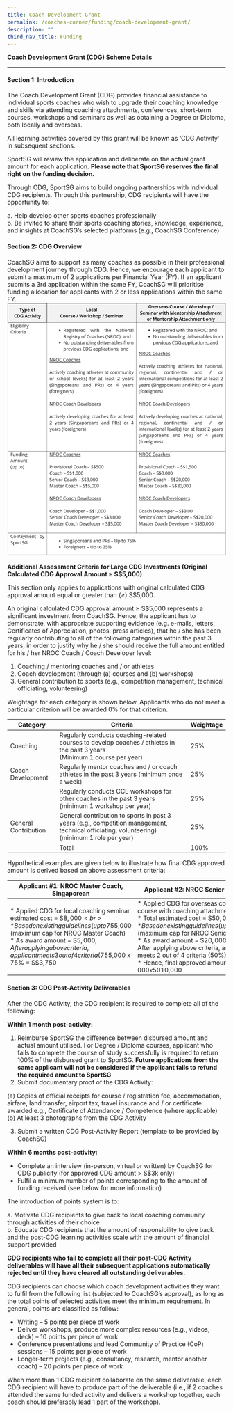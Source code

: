```yaml
---
title: Coach Development Grant
permalink: /coaches-corner/funding/coach-development-grant/
description: ""
third_nav_title: Funding
---
```

**Coach Development Grant (CDG) Scheme Details**
<hr>

#### **Section 1: Introduction**

The Coach Development Grant (CDG) provides financial assistance to individual sports coaches who wish to upgrade their coaching knowledge and skills via attending coaching attachments, conferences, short-term courses, workshops and seminars as well as obtaining a Degree or Diploma, both locally and overseas.

All learning activities covered by this grant will be known as ‘CDG Activity’ in subsequent sections.

SportSG will review the application and deliberate on the actual grant amount for each application. **Please note that SportSG reserves the final right on the funding decision.**

Through CDG, SportSG aims to build ongoing partnerships with individual CDG recipients. Through this partnership, CDG recipients will have the opportunity to:

a. Help develop other sports coaches professionally
<br>
b. Be invited to share their sports coaching stories, knowledge, experience, and insights at CoachSG’s selected platforms (e.g., CoachSG Conference)

#### **Section 2: CDG Overview**
CoachSG aims to support as many coaches as possible in their professional development journey through CDG. Hence, we encourage each applicant to submit a maximum of 2 applications per Financial Year (FY). If an applicant submits a 3rd application within the same FY, CoachSG will prioritise funding allocation for applicants with 2 or less applications within the same FY.
![](/images/Support/Coache's%20Corner/Funding/Coach%20Development%20Grant/table1.png)

**Additional Assessment Criteria for Large CDG Investments
(Original Calculated CDG Approval Amount ≥ S$5,000)**

This section only applies to applications with original calculated CDG approval amount equal or greater than (≥) S$5,000.

An original calculated CDG approval amount ≥ S$5,000 represents a significant investment from CoachSG. Hence, the applicant has to demonstrate, with appropriate supporting evidence (e.g. e-mails, letters, Certificates of Appreciation, photos, press articles), that he / she has been regularly contributing to all of the following categories within the past 3 years, in order to justify why he / she should receive the full amount entitled for his / her NROC Coach / Coach Developer level:

1. Coaching / mentoring coaches and / or athletes
2. Coach development (through (a) courses and (b) workshops)
3. General contribution to sports (e.g., competition management, technical officiating, volunteering)

Weightage for each category is shown below. Applicants who do not meet a particular criterion will be awarded 0% for that criterion.

| Category | Criteria | Weightage |
| -------- | -------- | -------- |
| Coaching     | Regularly conducts coaching-related courses to develop coaches / athletes in the past 3 years<br>(Minimum 1 course per year) | 25%   |
| Coach Development     | Regularly mentor coaches and / or coach athletes in the past 3 years (minimum once a week) | 25%   |
|   | Regularly conducts CCE workshops for other coaches in the past 3 years (minimum 1 workshop per year) | 25%  |
| General Contribution  | General contribution to sports in past 3 years (e.g., competition management, technical officiating, volunteering) (minimum 1 role per year) | 25%  |
||Total| 100%|


Hypothetical examples are given below to illustrate how final CDG approved amount is derived based on above assessment criteria:

| Applicant #1: NROC Master Coach, Singaporean | Applicant #2: NROC Senior Coach, PR | 
| -------- | -------- | 
| *   Applied CDG for local coaching seminar<br>estimated cost = S$8,000<br>*   Based on existing guidelines (up to 75% for Singaporeans), award amount = S$5,000 (maximum cap for NROC Master Coach)<br>*   As award amount = S$5,000, After applying above criteria, applicant meets 3 out of 4 criteria (75%)<br>*   Hence, final approved amount = S$5,000 x 75% = S$3,750     | *   Applied CDG for overseas coaching course with coaching attachment<br>*   Total estimated cost = S$50,000<br>*   Based on existing guidelines (up to 75% for PRs), award amount = S$20,000 (maximum cap for NROC Senior Coach)<br>*   As award amount = S$20,000 > S$5,000, After applying above criteria, and applicant meets 2 out of 4 criteria (50%)<br>*   Hence, final approved amount = S$20,000 x 50% = S$10,000     | 


#### **Section 3: CDG Post-Activity Deliverables**

After the CDG Activity, the CDG recipient is required to complete all of the following:

**Within 1 month post-activity:**

1. Reimburse SportSG the difference between disbursed amount and actual amount utilised. For Degree / Diploma courses, applicant who fails to complete the course of study successfully is required to return 100% of the disbursed grant to SportSG. **Future applications from the same applicant will not be considered if the applicant fails to refund the required amount to SportSG**
2. Submit documentary proof of the CDG Activity:

(a) Copies of official receipts for course / registration fee, accommodation, airfare, land transfer, airport tax, travel insurance and / or certificate awarded e.g., Certificate of Attendance / Competence (where applicable)
<br>
(b) At least 3 photographs from the CDG Activity

3. Submit a written CDG Post-Activity Report (template to be provided by CoachSG)

**Within 6 months post-activity:**

* Complete an interview (in-person, virtual or written) by CoachSG for CDG publicity (for approved CDG amount > S$3k only)
* Fulfil a minimum number of points corresponding to the amount of funding received (see below for more information)

The introduction of points system is to:

a. Motivate CDG recipients to give back to local coaching community through activities of their choice
<br>
b. Educate CDG recipients that the amount of responsibility to give back and the post-CDG learning activities scale with the amount of financial support provided

**CDG recipients who fail to complete all their post-CDG Activity deliverables will have all their subsequent applications automatically rejected until they have cleared all outstanding deliverables.**

CDG recipients can choose which coach development activities they want to fulfil from the following list (subjected to CoachSG’s approval), as long as the total points of selected activities meet the minimum requirement. In general, points are classified as follow:

* Writing – 5 points per piece of work
* Deliver workshops, produce more complex resources (e.g., videos, deck) – 10 points per piece of work
* Conference presentations and lead Community of Practice (CoP) sessions – 15 points per piece of work
* Longer-term projects (e.g., consultancy, research, mentor another coach) – 20 points per piece of work

When more than 1 CDG recipient collaborate on the same deliverable, each CDG recipient will have to produce part of the deliverable (i.e., if 2 coaches attended the same funded activity and delivers a workshop together, each coach should preferably lead 1 part of the workshop).

